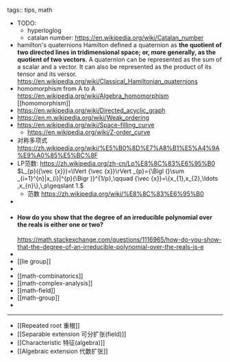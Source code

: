 tags:: tips, math

- TODO:
	- hyperloglog
	- catalan number: https://en.wikipedia.org/wiki/Catalan_number
- hamilton's quaternions
  Hamilton defined a quaternion as **the quotient of two directed lines in tridimensional space; or, more generally, as the quotient of two vectors**. A quaternion can be represented as the sum of a scalar and a vector. It can also be represented as the product of its tensor and its versor.
  https://en.wikipedia.org/wiki/Classical_Hamiltonian_quaternions
- homomorphism from A to A
  https://en.wikipedia.org/wiki/Algebra_homomorphism
  [[homomorphism]]
- https://en.wikipedia.org/wiki/Directed_acyclic_graph
- https://en.m.wikipedia.org/wiki/Weak_ordering
- https://en.wikipedia.org/wiki/Space-filling_curve
	- https://en.wikipedia.org/wiki/Z-order_curve
- 对称多项式 https://zh.wikipedia.org/wiki/%E5%B0%8D%E7%A8%B1%E5%A4%9A%E9%A0%85%E5%BC%8F
- LP范数: https://zh.wikipedia.org/zh-cn/Lp%E8%8C%83%E6%95%B0
  $L_{p}({\vec {x}})=\lVert {\vec {x}}\rVert _{p}={\Bigl (}\sum _{i=1}^{n}|x_{i}|^{p}{\Bigr )}^{1/p},\qquad {\vec {x}}=\{x_{1},x_{2},\ldots ,x_{n}\},\,p\geqslant 1.$
	- 范数
	  https://zh.wikipedia.org/wiki/%E8%8C%83%E6%95%B0
-
- #### How do you show that the degree of an irreducible polynomial over the reals is either one or two?
  https://math.stackexchange.com/questions/1116965/how-do-you-show-that-the-degree-of-an-irreducible-polynomial-over-the-reals-is-e
-
- [[lie group]]
-
- [[math-combinatorics]]
- [[math-complex-analysis]]
- [[math-field]]
- [[math-group]]
-
- ---
- [[Repeated root 重根]]
- [[Separable extension 可分扩张(field)]]
- [[Characteristic 特征(algebra)]]
- [[Algebraic extension 代数扩张]]